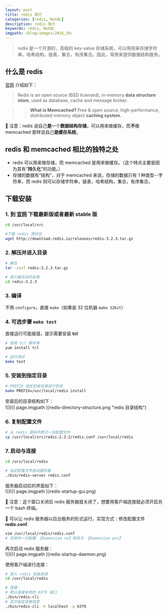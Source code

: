 ```yaml
---
layout: post
title: redis 简介
categories: [redis, NoSQL]
description: redis 简介
keywords: redis, NoSQL
imgpath: /blog/images/2016_2H/
---
```

>redis 是一个开源的，高级的 key-value 存储系统，可以用用来存储字符串，哈希结构，链表，集合，有序集合。因此，常用来提供数据结构服务。

## 什么是 redis

[官网](redis.io) 介绍如下：

>Redis is an open source (BSD licensed), in-memory **data structure store**, used as database, cache and message broker.

>>**What is Memcached?**
Free & open source, high-performance, distributed memory object **caching system**.

 :bell: 注意：redis 说自己**是**一个**数据结构存储**，可以用来做缓存，而**不**像 memcached 那样说自己**是缓存系统**。

## redis 和 memcached 相比的独特之处

* redis 可以用来做存储，而 memcached 是用来做缓存。（这个特点主要是因为其有“**持久化**”的功能。）
* 存储的数据有“结构”，对于 memcached 来说，存储的数据只有 1 种类型--字符串，而 redis 则可以存储字符串，链表，哈希结构，集合，有序集合。

## 下载安装

### 1. 到 [官网](redis.io) 下载最新版或者最新 stable 版

```bash
cd /usr/local/src

#下载 redis 源码包
wget http://download.redis.io/releases/redis-3.2.3.tar.gz
```

### 2. 解压并进入目录

```bash
# 解压
tar -zxvf redis-3.2.3.tar.gz

# 进入解压后的目录
cd redis-3.2.3
```

### 3. 编译

不用 `configure`，直接 `make`（如果是 32 位机器 `make 32bit`）

### 4. 可选步骤 `make test`

直接运行可能报错，提示需要安装 **tcl**
```bash
# 安装 tcl 脚本库
yum install tcl

# 运行测试
make test
```

### 5. 安装到指定目录

```bash
# PREFIX 指定安装目录进行安装
make PREFIX=/usr/local/redis install
```

安装后的目录结构如下：  
![]({{ page.imgpath }}redis-directory-structure.png "redis 目录结构")

### 6. 复制配置文件

```bash
# 从 redis 源码中拷贝一份配置文件
cp /usr/local/src/redis-2.3.2/redis.conf /usr/local/redis
```

### 7. 启动与连接

```bash
cd /urs/local/redis

# 指定配置文件启动服务器
./bin/redis-server redis.conf
```
服务器启动后的界面如下：  
![]({{ page.imgpath }}redis-startup-gui.png)

:bell: 注意：这个窗口关闭后 redis 服务器就关闭了，想要用客户端连接就必须开启另一个 bash 终端。

:memo: 可以让 redis 服务器以后台服务的形式运行，实现方式：修改配置文件 **redis.conf**.

```bash
vim /usr/local/redis/redis.conf
# 将其中一行配置 【daemonize no】修改为 【daemonize yes】
```
再次启动 redis 服务器：  
![]({{ page.imgpath }}redis-startup-daemon.png)

使用客户端进行连接：  
```bash
# 进入 redis 安装目录
cd /usr/local/redis

# 连接
# 默认连接本地的 6379 端口
./bin/redis-cli
# 显示指定连接信息
./bin/redis-cli -h localhost -p 6379
```
